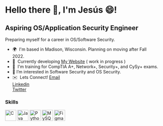 Hello there 👋, I'm Jesús 😄!
==============================
Aspiring OS/Application Security Engineer
--------------------

Preparing myself for a career in OS/Software Security. 

*   🌍  I'm based in Madison, Wisconsin. Planning on moving after Fall 2022. 
*   🚀  Currently developing [My Website](http://jesusvazquez.dev) ( work in progress ) 
*   🧠  I'm training for CompTIA A+, Network+, Security+, and CySy+ exams.
*   👀 I’m interested in Software Security and OS Security.
*   ✉️  Lets Connect! 
[Email](mailto:jesusvazquez52193@gmail.com)   
[Linkedin](https://linkedin.com/in/jesusvazquezdev)   
[Twitter](https://twitter.com/jesusvazquezdev)

### Skills
<p align="left">
                                <a href="https://docs.microsoft.com/en-us/cpp/?view=msvc-170" target="_blank" rel="noreferrer"><img src="https://raw.githubusercontent.com/danielcranney/readme-generator/main/public/icons/skills/c-colored.svg" width="36" height="36" alt="C" /></a>
                                <a href="https://www.oracle.com/java/" target="_blank" rel="noreferrer"><img src="https://raw.githubusercontent.com/danielcranney/readme-generator/main/public/icons/skills/java-colored.svg" width="36" height="36" alt="Java" /></a>
                                <a href="https://www.python.org/" target="_blank" rel="noreferrer"><img src="https://raw.githubusercontent.com/danielcranney/readme-generator/main/public/icons/skills/python-colored.svg" width="36" height="36" alt="Python" /></a>
                                <a href="https://www.mysql.com/" target="_blank" rel="noreferrer"><img src="https://raw.githubusercontent.com/danielcranney/readme-generator/main/public/icons/skills/mysql-colored.svg" width="36" height="36" alt="MySQL" /></a>
                                <a href="https://www.figma.com/" target="_blank" rel="noreferrer"><img src="https://raw.githubusercontent.com/danielcranney/readme-generator/main/public/icons/skills/figma-colored.svg" width="36" height="36" alt="Figma" /></a>
                    </p>
                    
<!---
JVazquezDev/JVazquezDev is a ✨ special ✨ repository because its `README.md` (this file) appears on your GitHub profile.
You can click the Preview link to take a look at your changes.
--->

